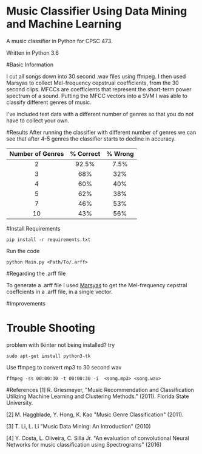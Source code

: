 # Music Classifier Using Data Mining and Machine Learning

A music classifier in Python for CPSC 473.

Written in Python 3.6

#Basic Information

I cut all songs down into 30 second .wav files using ffmpeg. I then used Marsyas to collect Mel-frequency cepstrual 
coefficients, from the 30 second clips. MFCCs are coefficients that represent the short-term power spectrum of a sound. 
Putting the MFCC vectors into a SVM I was able to classify different genres of music.  
 
I've included test data with a different number of genres so that you do not have to collect your own.

#Results
After running the classifier with different number of genres we can see that after 4-5 genres the classifier starts to
decline in accuracy.

| Number of Genres 	| % Correct 	| % Wrong 	|
|:----------------:	|:---------:	|:-------:	|
|         2        	|   92.5%   	|   7.5%  	|
|         3        	|    68%    	|   32%   	|
|         4        	|    60%    	|   40%   	|
|         5        	|    62%    	|   38%   	|
|         7        	|    46%    	|   53%   	|
|        10        	|    43%    	|   56%   	|





#Install Requirements
```
pip install -r requirements.txt 
```

Run the code
```
python Main.py <Path/To/.arff>
```

#Regarding the .arff file

To generate a .arff file I used [Marsyas](http://marsyas.info/) to get the Mel-frequency cepstral coeffcients in a .arff file, in a single
vector.

#Improvements


# Trouble Shooting
problem with tkinter not being installed? try
```
sudo apt-get install python3-tk
```

Use ffmpeg to convert mp3 to 30 second wav
```
ffmpeg -ss 00:00:30 -t 00:00:30 -i  <song.mp3> <song.wav>
```


#References
[1] R. Griesmeyer, "Music Recommendation and Classification Utilizing Machine Learning and Clustering Methods." (2011).
Florida State University.

[2] M. Haggblade, Y. Hong, K. Kao "Music Genre Classification" (2011).

[3] T. Li, L. Li "Music Data Mining: An Introduction" (2010)

[4] Y. Costa, L. Oliveira, C. Silla Jr. "An evaluation of convolutional Neural Networks for music classification using 
Spectrograms" (2016)



